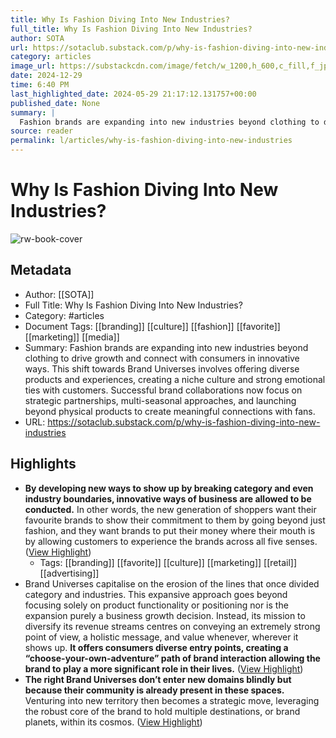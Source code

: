 ```yaml
---
title: Why Is Fashion Diving Into New Industries?
full_title: Why Is Fashion Diving Into New Industries?
author: SOTA
url: https://sotaclub.substack.com/p/why-is-fashion-diving-into-new-industries
category: articles
image_url: https://substackcdn.com/image/fetch/w_1200,h_600,c_fill,f_jpg,q_auto:good,fl_progressive:steep,g_auto/https%3A%2F%2Fsubstack-post-media.s3.amazonaws.com%2Fpublic%2Fimages%2F6123deb4-0c54-4aa6-a84a-f6791a6de17c_600x394.gif
date: 2024-12-29
time: 6:40 PM
last_highlighted_date: 2024-05-29 21:17:12.131757+00:00
published_date: None
summary: |
  Fashion brands are expanding into new industries beyond clothing to drive growth and connect with consumers in innovative ways. This shift towards Brand Universes involves offering diverse products and experiences, creating a niche culture and strong emotional ties with customers. Successful brand collaborations now focus on strategic partnerships, multi-seasonal approaches, and launching beyond physical products to create meaningful connections with fans.
source: reader
permalink: l/articles/why-is-fashion-diving-into-new-industries
---
```

# Why Is Fashion Diving Into New Industries?

![rw-book-cover](https://substackcdn.com/image/fetch/w_1200,h_600,c_fill,f_jpg,q_auto:good,fl_progressive:steep,g_auto/https%3A%2F%2Fsubstack-post-media.s3.amazonaws.com%2Fpublic%2Fimages%2F6123deb4-0c54-4aa6-a84a-f6791a6de17c_600x394.gif)

## Metadata
- Author: [[SOTA]]
- Full Title: Why Is Fashion Diving Into New Industries?
- Category: #articles
- Document Tags: [[branding]] [[culture]] [[fashion]] [[favorite]] [[marketing]] [[media]] 
- Summary: Fashion brands are expanding into new industries beyond clothing to drive growth and connect with consumers in innovative ways. This shift towards Brand Universes involves offering diverse products and experiences, creating a niche culture and strong emotional ties with customers. Successful brand collaborations now focus on strategic partnerships, multi-seasonal approaches, and launching beyond physical products to create meaningful connections with fans.
- URL: https://sotaclub.substack.com/p/why-is-fashion-diving-into-new-industries

## Highlights
- **By developing new ways to show up by breaking category and even industry boundaries, innovative ways of business are allowed to be conducted.** In other words, the new generation of shoppers want their favourite brands to show their commitment to them by going beyond just fashion, and they want brands to put their money where their mouth is by allowing customers to experience the brands across all five senses. ([View Highlight](https://read.readwise.io/read/01hz25vg2fhbtk1ew6wm1je2ct))
    - Tags: [[branding]] [[favorite]] [[culture]] [[marketing]] [[retail]] [[advertising]] 
- Brand Universes capitalise on the erosion of the lines that once divided category and industries. This expansive approach goes beyond focusing solely on product functionality or positioning nor is the expansion purely a business growth decision. Instead, its mission to diversify its revenue streams centres on conveying an extremely strong point of view, a holistic message, and value whenever, wherever it shows up. **It offers consumers diverse entry points, creating a “choose-your-own-adventure” path of brand interaction allowing the brand to play a more significant role in their lives.** ([View Highlight](https://read.readwise.io/read/01hz25w7hvv10q1ynvhx6tgky3))
- **The right Brand Universes don’t enter new domains blindly but because their community is already present in these spaces.** Venturing into new territory then becomes a strategic move, leveraging the robust core of the brand to hold multiple destinations, or brand planets, within its cosmos. ([View Highlight](https://read.readwise.io/read/01hz25x5wcps4rj8ah8qhfk6xg))


